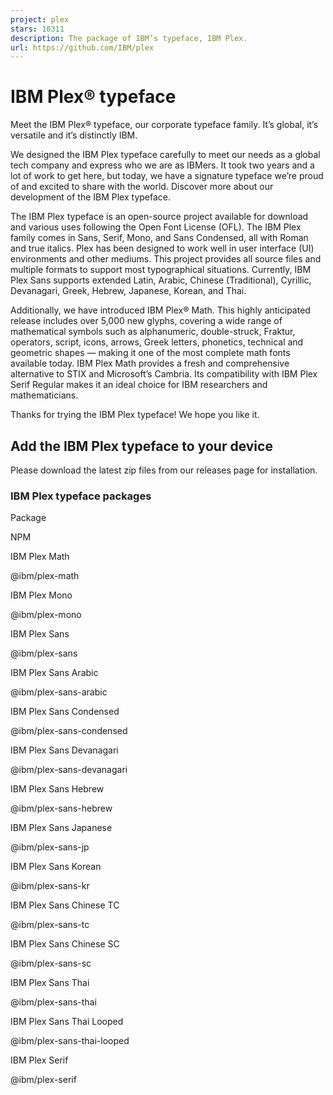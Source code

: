 ```yaml
---
project: plex
stars: 10311
description: The package of IBM’s typeface, IBM Plex.
url: https://github.com/IBM/plex
---
```


IBM Plex® typeface
==================

Meet the IBM Plex® typeface, our corporate typeface family. It’s global, it’s versatile and it’s distinctly IBM.

We designed the IBM Plex typeface carefully to meet our needs as a global tech company and express who we are as IBMers. It took two years and a lot of work to get here, but today, we have a signature typeface we’re proud of and excited to share with the world. Discover more about our development of the IBM Plex typeface.

The IBM Plex typeface is an open-source project available for download and various uses following the Open Font License (OFL). The IBM Plex family comes in Sans, Serif, Mono, and Sans Condensed, all with Roman and true italics. Plex has been designed to work well in user interface (UI) environments and other mediums. This project provides all source files and multiple formats to support most typographical situations. Currently, IBM Plex Sans supports extended Latin, Arabic, Chinese (Traditional), Cyrillic, Devanagari, Greek, Hebrew, Japanese, Korean, and Thai.

Additionally, we have introduced IBM Plex® Math. This highly anticipated release includes over 5,000 new glyphs, covering a wide range of mathematical symbols such as alphanumeric, double-struck, Fraktur, operators, script, icons, arrows, Greek letters, phonetics, technical and geometric shapes — making it one of the most complete math fonts available today. IBM Plex Math provides a fresh and comprehensive alternative to STIX and Microsoft’s Cambria. Its compatibility with IBM Plex Serif Regular makes it an ideal choice for IBM researchers and mathematicians.

Thanks for trying the IBM Plex typeface! We hope you like it.

Add the IBM Plex typeface to your device
----------------------------------------

Please download the latest zip files from our releases page for installation.

### IBM Plex typeface packages

Package

NPM

IBM Plex Math

@ibm/plex-math

IBM Plex Mono

@ibm/plex-mono

IBM Plex Sans

@ibm/plex-sans

IBM Plex Sans Arabic

@ibm/plex-sans-arabic

IBM Plex Sans Condensed

@ibm/plex-sans-condensed

IBM Plex Sans Devanagari

@ibm/plex-sans-devanagari

IBM Plex Sans Hebrew

@ibm/plex-sans-hebrew

IBM Plex Sans Japanese

@ibm/plex-sans-jp

IBM Plex Sans Korean

@ibm/plex-sans-kr

IBM Plex Sans Chinese TC

@ibm/plex-sans-tc

IBM Plex Sans Chinese SC

@ibm/plex-sans-sc

IBM Plex Sans Thai

@ibm/plex-sans-thai

IBM Plex Sans Thai Looped

@ibm/plex-sans-thai-looped

IBM Plex Serif

@ibm/plex-serif
